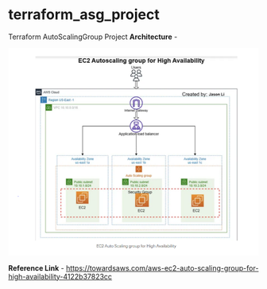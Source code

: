 # terraform_asg_project
Terraform AutoScalingGroup Project
**Architecture** - 


![screenshot](./Archi_diagram.PNG)

**Reference Link** - https://towardsaws.com/aws-ec2-auto-scaling-group-for-high-availability-4122b37823cc

